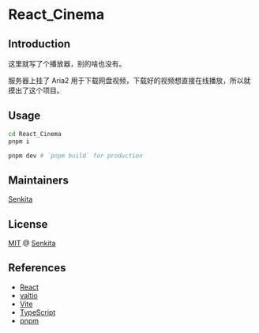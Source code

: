 # React_Cinema

## Introduction

这里就写了个播放器，别的啥也没有。

服务器上挂了 Aria2 用于下载网盘视频，下载好的视频想直接在线播放，所以就摸出了这个项目。

## Usage

```bash
cd React_Cinema
pnpm i

pnpm dev # `pnpm build` for production
```

## Maintainers

[Senkita](https://github.com/Senkita)

## License

[MIT](LICENSE) @ [Senkita](https://github.com/Senkita)

## References

- [React](https://reactjs.org/)
- [valtio](https://valtio.pmnd.rs/)
- [Vite](https://vitejs.dev/)
- [TypeScript](https://www.typescriptlang.org/)
- [pnpm](https://pnpm.io/)

